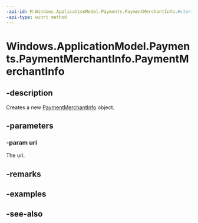 ```yaml
---
-api-id: M:Windows.ApplicationModel.Payments.PaymentMerchantInfo.#ctor(Windows.Foundation.Uri)
-api-type: winrt method
---
```


<!-- Method syntax
public PaymentMerchantInfo(Windows.Foundation.Uri uri)
-->

# Windows.ApplicationModel.Payments.PaymentMerchantInfo.PaymentMerchantInfo

## -description
Creates a new [PaymentMerchantInfo](paymentmerchantinfo.md) object.

## -parameters
### -param uri
The uri.

## -remarks

## -examples

## -see-also